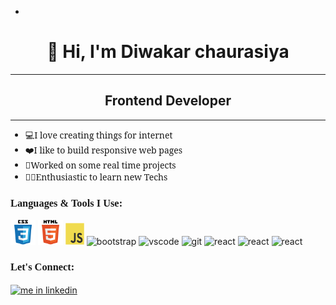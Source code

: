 - <html>
  <head>
<link rel="preconnect" href="https://fonts.googleapis.com">
<link rel="preconnect" href="https://fonts.gstatic.com" crossorigin>
<link href="https://fonts.googleapis.com/css2?family=Edu+AU+VIC+WA+NT+Dots:wght@400..700&display=swap" rel="stylesheet">
</head>
<body>
  <h1 style="text-align:center; font-family: "Edu AU VIC WA NT Dots", cursive;">👋 Hi, I'm Diwakar chaurasiya</h1>
  <hr>
  <h2 style="text-align:center;  font-family: "Edu AU VIC WA NT Dots", cursive;">Frontend Developer</h2>
 <hr>
  <ul style="font-family: 'serif', cursive; ">
    <li>💻I love creating things for internet</li>
     <li>❤️I like to build responsive web pages</li>
        <li>🦾Worked on some real time projects</li>
        <li>🧑‍💻Enthusiastic to learn new Techs</li>



  </ul>
  <h3 style="font-family: 'Dancing Script', cursive;">Languages & Tools I Use:</h3>
<p><img src="https://raw.githubusercontent.com/devicons/devicon/master/icons/css3/css3-original-wordmark.svg" alt="css3" width="40" height="40"/>
<img src="https://raw.githubusercontent.com/devicons/devicon/master/icons/html5/html5-original-wordmark.svg" alt="html5" width="40" height="40"/>
<img src="https://raw.githubusercontent.com/devicons/devicon/master/icons/javascript/javascript-original.svg" alt="javascript" width="30" height="35"/>
 <img src="https://cdn.jsdelivr.net/gh/devicons/devicon/icons/bootstrap/bootstrap-original.svg" alt="bootstrap" width="40" height="40"/>
<img src="https://cdn.jsdelivr.net/gh/devicons/devicon/icons/vscode/vscode-original.svg" alt="vscode" width="35" height="35"/>
<img src="https://cdn.jsdelivr.net/gh/devicons/devicon/icons/git/git-original.svg" alt="git" width="35" height="35"/>
<img src="https://cdn.jsdelivr.net/gh/devicons/devicon/icons/react/react-original.svg" alt="react" width="35" height="35"/>
<img src="https://cdn.jsdelivr.net/gh/devicons/devicon/icons/python/python-original.svg" alt="react" width="35" height="35"/>
 <img src="https://cdn.jsdelivr.net/gh/devicons/devicon/icons/c/c-original.svg" alt="react" width="35" height="35"/>

<h3 style="font-family: 'Dancing Script', cursive;">Let's Connect:</h3>
<p><a href="https://www.linkedin.com/in/diwakar-chaurasiya" target="_blank"><img align="center" src="https://cdn.jsdelivr.net/gh/devicons/devicon/icons/linkedin/linkedin-original.svg" alt="me in linkedin" height="auto" width="30"/></a>
</p>
</body>
</html>
